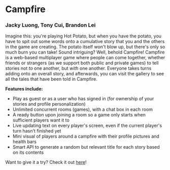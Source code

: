 # Campfire
### Jacky Luong, Tony Cui, Brandon Lei

Imagine this: you're playing Hot Potato, but when you have the potato, you have to spit out some words onto a cumulative story that you and the others in the game are creating. The potato itself won't blow up, but there's only so much burn you can take! Sound intriguing? Well, behold Campfire! Campfire is a web-based multiplayer game where people can come together, whether friends or strangers (as we support both public and private games) to tell stories not *to* one another, but *with* one another. Everyone takes turns adding onto an overall story, and afterwards, you can visit the gallery to see all the tales that have been told in Campfire. 

**Features include:**

- Play as guest or as a user who has signed in (for ownership of your stories and profile personalization)
- Unlimited concurrent rooms (games), with a chat box in each room
- A ready button upon joining a room so a game only starts when sufficient players want it to
- Live updating text on every player's screen, even if the current player's turn hasn't finished yet
- Mini visual of players around a campfire with their profile pictures and health bars
- Smart API to generate a random but relevant title for each story based on its contents

Want to give it a try? Check it out [here](https://erifpmac.herokuapp.com)!
